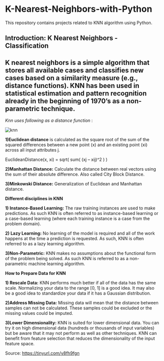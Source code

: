 # K-Nearest-Neighbors-with-Python
This repository contains projects related to KNN algorithm using Python.

## Introduction: K Nearest Neighbors - Classification
K nearest neighbors is a simple algorithm that stores all available cases and classifies new cases based 
on a similarity measure (e.g., distance functions). KNN has been used in statistical estimation and pattern 
recognition already in the beginning of 1970’s as a non-parametric technique.
-------------------------------------------------------------------------------------------------------------
_Knn uses following as a distance function_ :  

  ![knn](http://www.saedsayad.com/images/KNN_similarity.png)
 
**1)Euclidean distance** is calculated as the square root of the sum of the squared differences between a new point (x) and an existing point (xi) across all input attributes j.

EuclideanDistance(x, xi) = sqrt( sum( (xj – xij)^2 ) )

**2)Manhattan Distance:** Calculate the distance between real vectors using the sum of their absolute difference. Also called City Block Distance. 

**3)Minkowski Distance:** Generalization of Euclidean and Manhattan distance.

**Different disciplines in KNN**

**1) Instance-Based Learning:** The raw training instances are used to make predictions.
As such KNN is often referred to as instance-based learning or a case-based learning 
(where each training instance is a case from the problem domain).

**2) Lazy Learning:** No learning of the model is required and all of the work happens 
at the time a prediction is requested. As such, KNN is often referred to as a lazy learning algorithm.

**3)Non-Parametric:** KNN makes no assumptions about the functional form of the problem 
being solved. As such KNN is referred to as a non-parametric machine learning algorithm.

**How to Prepare Data for KNN**

**1) Rescale Data:** KNN performs much better if all of the data has the same scale.
Normalizing your data to the range [0, 1] is a good idea. It may also be a good idea to 
standardize your data if it has a Gaussian distribution.

**2)Address Missing Data:** Missing data will mean that the distance between samples can 
not be calculated. These samples could be excluded or the missing values could be imputed.

**3)Lower Dimensionality:** KNN is suited for lower dimensional data. You can try it on high dimensional data 
(hundreds or thousands of input variables) but be aware that it may not perform as well as other techniques. 
KNN can benefit from feature selection that reduces the dimensionality of the input feature space.

Source: https://tinyurl.com/y8fh9fgn
